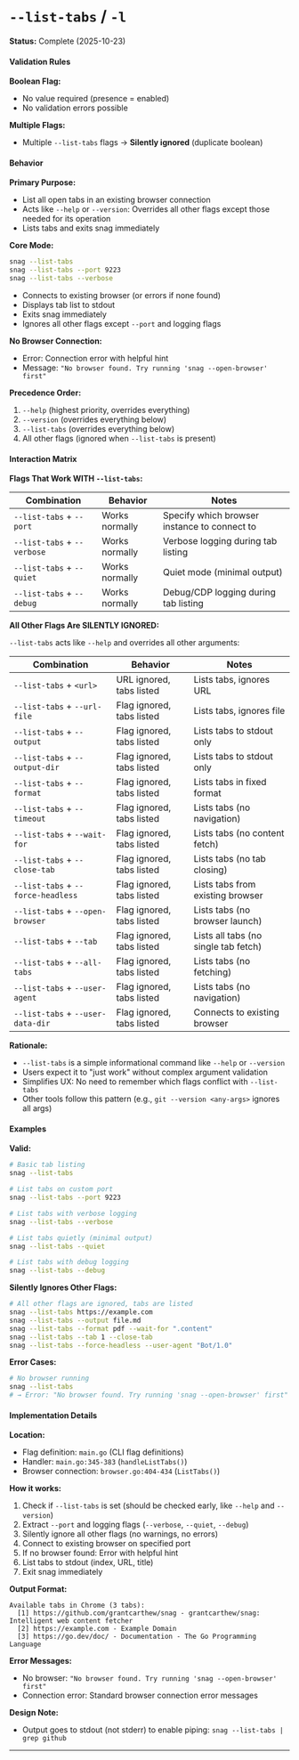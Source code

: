 # `--list-tabs` / `-l`

**Status:** Complete (2025-10-23)

#### Validation Rules

**Boolean Flag:**
- No value required (presence = enabled)
- No validation errors possible

**Multiple Flags:**
- Multiple `--list-tabs` flags → **Silently ignored** (duplicate boolean)

#### Behavior

**Primary Purpose:**
- List all open tabs in an existing browser connection
- Acts like `--help` or `--version`: Overrides all other flags except those needed for its operation
- Lists tabs and exits snag immediately

**Core Mode:**

```bash
snag --list-tabs
snag --list-tabs --port 9223
snag --list-tabs --verbose
```
- Connects to existing browser (or errors if none found)
- Displays tab list to stdout
- Exits snag immediately
- Ignores all other flags except `--port` and logging flags

**No Browser Connection:**
- Error: Connection error with helpful hint
- Message: `"No browser found. Try running 'snag --open-browser' first"`

**Precedence Order:**
1. `--help` (highest priority, overrides everything)
2. `--version` (overrides everything below)
3. `--list-tabs` (overrides everything below)
4. All other flags (ignored when `--list-tabs` is present)

#### Interaction Matrix

**Flags That Work WITH `--list-tabs`:**

| Combination | Behavior | Notes |
|-------------|----------|-------|
| `--list-tabs` + `--port` | Works normally | Specify which browser instance to connect to |
| `--list-tabs` + `--verbose` | Works normally | Verbose logging during tab listing |
| `--list-tabs` + `--quiet` | Works normally | Quiet mode (minimal output) |
| `--list-tabs` + `--debug` | Works normally | Debug/CDP logging during tab listing |

**All Other Flags Are SILENTLY IGNORED:**

`--list-tabs` acts like `--help` and overrides all other arguments:

| Combination | Behavior | Notes |
|-------------|----------|-------|
| `--list-tabs` + `<url>` | URL ignored, tabs listed | Lists tabs, ignores URL |
| `--list-tabs` + `--url-file` | Flag ignored, tabs listed | Lists tabs, ignores file |
| `--list-tabs` + `--output` | Flag ignored, tabs listed | Lists tabs to stdout only |
| `--list-tabs` + `--output-dir` | Flag ignored, tabs listed | Lists tabs to stdout only |
| `--list-tabs` + `--format` | Flag ignored, tabs listed | Lists tabs in fixed format |
| `--list-tabs` + `--timeout` | Flag ignored, tabs listed | Lists tabs (no navigation) |
| `--list-tabs` + `--wait-for` | Flag ignored, tabs listed | Lists tabs (no content fetch) |
| `--list-tabs` + `--close-tab` | Flag ignored, tabs listed | Lists tabs (no tab closing) |
| `--list-tabs` + `--force-headless` | Flag ignored, tabs listed | Lists tabs from existing browser |
| `--list-tabs` + `--open-browser` | Flag ignored, tabs listed | Lists tabs (no browser launch) |
| `--list-tabs` + `--tab` | Flag ignored, tabs listed | Lists all tabs (no single tab fetch) |
| `--list-tabs` + `--all-tabs` | Flag ignored, tabs listed | Lists tabs (no fetching) |
| `--list-tabs` + `--user-agent` | Flag ignored, tabs listed | Lists tabs (no navigation) |
| `--list-tabs` + `--user-data-dir` | Flag ignored, tabs listed | Connects to existing browser |

**Rationale:**
- `--list-tabs` is a simple informational command like `--help` or `--version`
- Users expect it to "just work" without complex argument validation
- Simplifies UX: No need to remember which flags conflict with `--list-tabs`
- Other tools follow this pattern (e.g., `git --version <any-args>` ignores all args)

#### Examples

**Valid:**
```bash
# Basic tab listing
snag --list-tabs

# List tabs on custom port
snag --list-tabs --port 9223

# List tabs with verbose logging
snag --list-tabs --verbose

# List tabs quietly (minimal output)
snag --list-tabs --quiet

# List tabs with debug logging
snag --list-tabs --debug
```

**Silently Ignores Other Flags:**
```bash
# All other flags are ignored, tabs are listed
snag --list-tabs https://example.com
snag --list-tabs --output file.md
snag --list-tabs --format pdf --wait-for ".content"
snag --list-tabs --tab 1 --close-tab
snag --list-tabs --force-headless --user-agent "Bot/1.0"
```

**Error Cases:**
```bash
# No browser running
snag --list-tabs
# → Error: "No browser found. Try running 'snag --open-browser' first"
```

#### Implementation Details

**Location:**
- Flag definition: `main.go` (CLI flag definitions)
- Handler: `main.go:345-383` (`handleListTabs()`)
- Browser connection: `browser.go:404-434` (`ListTabs()`)

**How it works:**
1. Check if `--list-tabs` is set (should be checked early, like `--help` and `--version`)
2. Extract `--port` and logging flags (`--verbose`, `--quiet`, `--debug`)
3. Silently ignore all other flags (no warnings, no errors)
4. Connect to existing browser on specified port
5. If no browser found: Error with helpful hint
6. List tabs to stdout (index, URL, title)
7. Exit snag immediately

**Output Format:**
```
Available tabs in Chrome (3 tabs):
  [1] https://github.com/grantcarthew/snag - grantcarthew/snag: Intelligent web content fetcher
  [2] https://example.com - Example Domain
  [3] https://go.dev/doc/ - Documentation - The Go Programming Language
```

**Error Messages:**
- No browser: `"No browser found. Try running 'snag --open-browser' first"`
- Connection error: Standard browser connection error messages

**Design Note:**
- Output goes to stdout (not stderr) to enable piping: `snag --list-tabs | grep github`

---
